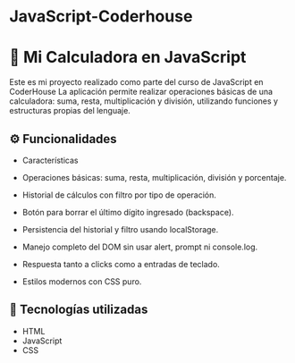 # JavaScript-Coderhouse

# 🧮 Mi Calculadora en JavaScript

Este es mi proyecto realizado como parte del curso de JavaScript en CoderHouse
La aplicación permite realizar operaciones básicas de una calculadora: suma, resta, multiplicación y división, utilizando funciones y estructuras propias del lenguaje.

## ⚙️ Funcionalidades
- Características

- Operaciones básicas: suma, resta, multiplicación, división y porcentaje.

- Historial de cálculos con filtro por tipo de operación.

- Botón para borrar el último dígito ingresado (backspace).

- Persistencia del historial y filtro usando localStorage.

- Manejo completo del DOM sin usar alert, prompt ni console.log.

- Respuesta tanto a clicks como a entradas de teclado.

- Estilos modernos con CSS puro.

## 📌 Tecnologías utilizadas

- HTML
- JavaScript 
- CSS


